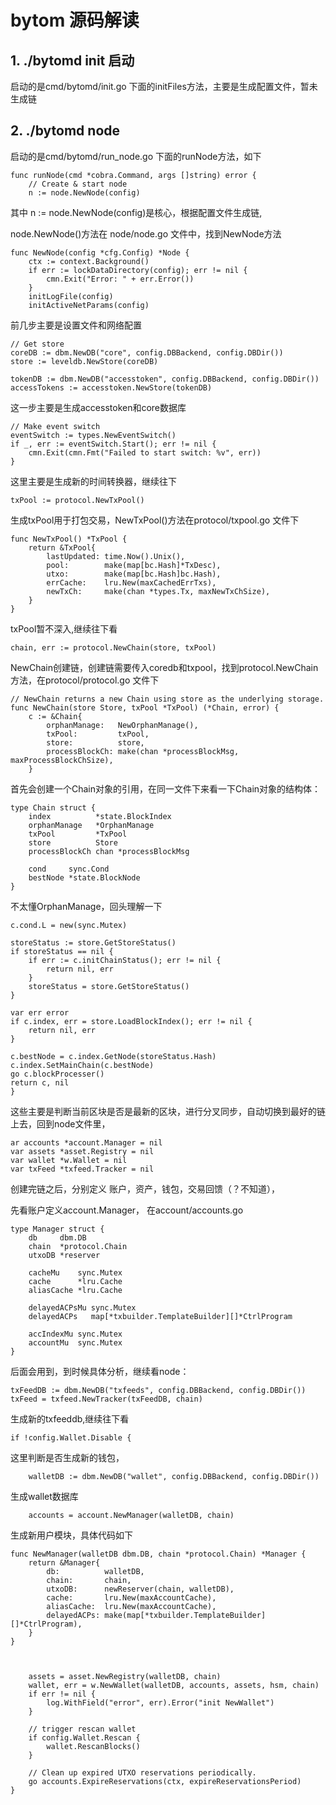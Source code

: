 # bytom 源码解读

## 1. ./bytomd init 启动
启动的是cmd/bytomd/init.go 下面的initFiles方法，主要是生成配置文件，暂未生成链

## 2. ./bytomd node
启动的是cmd/bytomd/run_node.go 下面的runNode方法，如下
			
			
	func runNode(cmd *cobra.Command, args []string) error {
		// Create & start node
		n := node.NewNode(config)
	
			
其中 n := node.NewNode(config)是核心，根据配置文件生成链,

node.NewNode()方法在 node/node.go 文件中，找到NewNode方法

	func NewNode(config *cfg.Config) *Node {	
		ctx := context.Background()
		if err := lockDataDirectory(config); err != nil {
			cmn.Exit("Error: " + err.Error())
		}
		initLogFile(config)
		initActiveNetParams(config)

前几步主要是设置文件和网络配置

	// Get store
	coreDB := dbm.NewDB("core", config.DBBackend, config.DBDir())
	store := leveldb.NewStore(coreDB)

	tokenDB := dbm.NewDB("accesstoken", config.DBBackend, config.DBDir())
	accessTokens := accesstoken.NewStore(tokenDB)
			
这一步主要是生成accesstoken和core数据库

	// Make event switch
	eventSwitch := types.NewEventSwitch()
	if _, err := eventSwitch.Start(); err != nil {
		cmn.Exit(cmn.Fmt("Failed to start switch: %v", err))
	}
	
这里主要是生成新的时间转换器，继续往下

    txPool := protocol.NewTxPool()
		
生成txPool用于打包交易，NewTxPool()方法在protocol/txpool.go 文件下

	func NewTxPool() *TxPool {
		return &TxPool{
			lastUpdated: time.Now().Unix(),
			pool:        make(map[bc.Hash]*TxDesc),
			utxo:        make(map[bc.Hash]bc.Hash),
			errCache:    lru.New(maxCachedErrTxs),
			newTxCh:     make(chan *types.Tx, maxNewTxChSize),
		}
	}
	
txPool暂不深入,继续往下看

	chain, err := protocol.NewChain(store, txPool)

NewChain创建链，创建链需要传入coredb和txpool，找到protocol.NewChain方法，在protocol/protocol.go 文件下

	
	// NewChain returns a new Chain using store as the underlying storage.
	func NewChain(store Store, txPool *TxPool) (*Chain, error) {
		c := &Chain{
			orphanManage:   NewOrphanManage(),
			txPool:         txPool,
			store:          store,
			processBlockCh: make(chan *processBlockMsg, maxProcessBlockChSize),
		}
		
首先会创建一个Chain对象的引用，在同一文件下来看一下Chain对象的结构体：
	
	type Chain struct {
		index          *state.BlockIndex
		orphanManage   *OrphanManage
		txPool         *TxPool
		store          Store
		processBlockCh chan *processBlockMsg

		cond     sync.Cond
		bestNode *state.BlockNode
	}
	
不太懂OrphanManage，回头理解一下

	c.cond.L = new(sync.Mutex)	

	storeStatus := store.GetStoreStatus()
	if storeStatus == nil {
		if err := c.initChainStatus(); err != nil {
			return nil, err
		}
		storeStatus = store.GetStoreStatus()
	}

	var err error
	if c.index, err = store.LoadBlockIndex(); err != nil {
		return nil, err
	}

	c.bestNode = c.index.GetNode(storeStatus.Hash)
	c.index.SetMainChain(c.bestNode)
	go c.blockProcesser()
	return c, nil
	}
	
这些主要是判断当前区块是否是最新的区块，进行分叉同步，自动切换到最好的链上去，回到node文件里，

	
	ar accounts *account.Manager = nil
	var assets *asset.Registry = nil
	var wallet *w.Wallet = nil
	var txFeed *txfeed.Tracker = nil
	
创建完链之后，分别定义 账户，资产，钱包，交易回馈（？不知道），

先看账户定义account.Manager， 在account/accounts.go

	type Manager struct {
		db     dbm.DB
		chain  *protocol.Chain
		utxoDB *reserver

		cacheMu    sync.Mutex
		cache      *lru.Cache
		aliasCache *lru.Cache

		delayedACPsMu sync.Mutex
		delayedACPs   map[*txbuilder.TemplateBuilder][]*CtrlProgram
	
		accIndexMu sync.Mutex
		accountMu  sync.Mutex
	}

后面会用到，到时候具体分析，继续看node：

	txFeedDB := dbm.NewDB("txfeeds", config.DBBackend, config.DBDir())
	txFeed = txfeed.NewTracker(txFeedDB, chain)
	
生成新的txfeeddb,继续往下看

	if !config.Wallet.Disable {
这里判断是否生成新的钱包，

		walletDB := dbm.NewDB("wallet", config.DBBackend, config.DBDir())

生成wallet数据库
 
		accounts = account.NewManager(walletDB, chain)

生成新用户模块，具体代码如下
		
	func NewManager(walletDB dbm.DB, chain *protocol.Chain) *Manager {
		return &Manager{
			db:          walletDB,
			chain:       chain,
			utxoDB:      newReserver(chain, walletDB),
			cache:       lru.New(maxAccountCache),
			aliasCache:  lru.New(maxAccountCache),
			delayedACPs: make(map[*txbuilder.TemplateBuilder][]*CtrlProgram),
		}
	}

	
	
		assets = asset.NewRegistry(walletDB, chain)
		wallet, err = w.NewWallet(walletDB, accounts, assets, hsm, chain)
		if err != nil {
			log.WithField("error", err).Error("init NewWallet")
		}

		// trigger rescan wallet
		if config.Wallet.Rescan {
			wallet.RescanBlocks()
		}

		// Clean up expired UTXO reservations periodically.
		go accounts.ExpireReservations(ctx, expireReservationsPeriod)
	}


	

	

	


			
			
			
			
			
			
			
						
